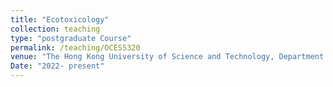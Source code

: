 ```yaml
---
title: "Ecotoxicology"
collection: teaching
type: "postgraduate Course"
permalink: /teaching/OCES5320
venue: "The Hong Kong University of Science and Technology, Department of Ocean Science"
Date: "2022- present"
---
```


